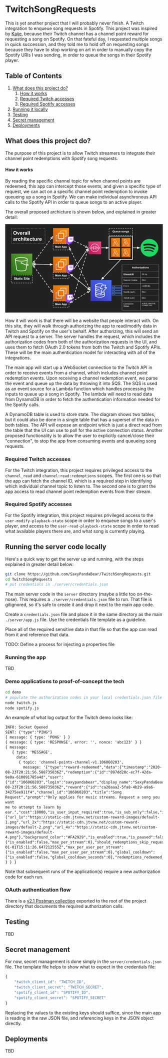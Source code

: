 # TwitchSongRequests
This is yet another project that I will probably never finish. A Twitch 
integration to enqueue song requests in Spotify. This project was inspired by 
[Kaije](https://www.twitch.tv/kaije), because their Twitch channel has a channel 
point reward for requesting a song on Spotify. On that fateful day, I requested 
multiple songs in quick succession, and they told me to hold off on requesting 
songs because they have to stop working on art in order to manually copy the 
Spotify URIs I was sending, in order to queue the songs in their Spotify player.

## Table of Contents
1. [What does this project do?](#what-does-this-project-do)
    1. [How it works](#how-it-works)
    1. [Required Twitch accesses](#required-twitch-accesses)
    1. [Required Spotify accesses](#required-spotify-accesses)
1. [Running it locally](#running-it-locally)
1. [Testing](#testing)
1. [Secret management](#secret-management)
1. [Deployments](#deployments)

## What does this project do?
The purpose of this project is to allow Twitch streamers to integrate their 
channel point redemptions with Spotify song requests.

#### How it works
By reading the specific channel topic for when channel points are redeemed, this
app can intercept those events, and given a specific type of request, we can 
act on a specific channel point redemption to invoke queueing up a song in Spotify.
We can make individual asynchronous API calls to the Spotify API in order to queue 
songs to an active player.

The overall proposed archicture is shown below, and explained in greater detail:

![Overall Architecture](architecture/big_picture_architecture.png)

How it will work is that there will be a website that people interact with. On this
site, they will walk through authorizing the app to read/modify data in Twitch and 
Spotify on the user's behalf. After authorizing, this will send an API request to a 
server. The server handles the request, which includes the authorization codes from 
both of the authorization requests in the UI, and uses them to fetch OAuth 2.0 tokens
from both the Twitch and Spotify APIs. These will be the main authentication model 
for interacting with all of the integrations. 

The main app will start up a WebSocket connection to the Twitch API in order to receive
events from a channel, which includes channel point redemption events. Upon receiving
a channel redemption event, we parse the event and queue up the data by throwing it 
into SQS. The SQS is used as an event source for a Lambda function which handles 
processing the inputs to queue up a song in Spotify. The lambda will need to read data 
from DynamoDB in order to fetch the authentication information needed for the Spotify 
calls.

A DynamoDB table is used to store state. The diagram shows two tables, but it could
also be done in a single table that has a superset of the data in both tables. The API 
will expose an endpoint which is just a direct read from the table that the UI can use 
to poll for the active connection status. Another proposed functionality is to allow 
the user to explicitly cancel/close their "connection", to stop the app from consuming
events and queueing song requests.

### Required Twitch accesses
For the Twitch integration, this project requires privileged access to the
`channel_read` and `channel:read:redemptions` scopes. The first one is so that
the app can fetch the channel ID, which is a required step in identifying which
individual channel topic to listen to. The second one is to grant the app access
to read channel point redemption events from their stream.

### Required Spotify accesses

For the Spotify integration, this project requires privileged access to the
`user-modify-playback-state` scope in order to enqueue songs to a user's player, and 
access to the `user-read-playback-state` scope in order to read what available 
players there are, and what song is currently playing. 

## Running the server code locally

Here's a quick way to get the server up and running, with the steps explained
in greater detail below:
```bash
git clone https://github.com/SaxyPandaBear/TwitchSongRequests.git
cd TwitchSongRequests
# put credentials in ./server/credentials.json

```

The main server code in the `server` directory (maybe a little too on-the-nose). 
This requires a `./server/credentials.json` file to run. That file is gitignored, so 
it's safe to create it and drop it next to the main app code.

Create a `credentials.json` file and place it in the same directory as the main
`./server/app.js` file. Use the credentials file template as a guideline.

Place all of the required sensitive data in that file so that the app can read 
from it and reference that data. 

TODO: Define a process for injecting a properties file

### Running the app

TBD

### Demo applications to proof-of-concept the tech

```bash
cd demo
# populate the authorization codes in your local credentials.json file
node twitch.js
node spotify.js
```

An example of what log output for the Twitch demo looks like:
```
INFO: Socket Opened
SENT: {"type":"PING"}
{ message: { type: 'PONG' } }
{ message: { type: 'RESPONSE', error: '', nonce: 'abc123' } }
{ message: 
   { type: 'MESSAGE',
     data:
      { topic: 'channel-points-channel-v1.106060203',
        message: '{"type":"reward-redeemed","data":{"timestamp":"2020-08-23T20:21:56.588735036Z","redemption":{"id":"897dd20c-ec7f-42da-9e0a-610091785a4d","user":{"id":"106060203","login":"saxypandabear","display_name":"SaxyPandaBear"},"channel_id":"106060203","redeemed_at":"2020-08-23T20:21:56.588735036Z","reward":{"id":"ca20aaa2-5fa8-4b29-a9a6-34275ee911f4","channel_id":"106060203","title":"Song Request","prompt":"Only applies for music streams. Request a song you want 
me to attempt to learn by ear.","cost":10000,"is_user_input_required":true,"is_sub_only":false,"image":null,"default_image":{"url_1x":"https://static-cdn.jtvnw.net/custom-reward-images/default-1.png","url_2x":"https://static-cdn.jtvnw.net/custom-reward-images/default-2.png","url_4x":"https://static-cdn.jtvnw.net/custom-reward-images/default-4.png"},"background_color":"#FA2929","is_enabled":true,"is_paused":false,"is_in_stock":true,"max_per_stream":{"is_enabled":false,"max_per_stream":0},"should_redemptions_skip_request_queue":false,"template_id":null,"updated_for_indicator_at":"2020-01-01T15:11:26.647212555Z","max_per_user_per_stream":{"is_enabled":false,"max_per_user_per_stream":0},"global_cooldown":{"is_enabled":false,"global_cooldown_seconds":0},"redemptions_redeemed_current_stream":0,"cooldown_expires_at":null},"user_input":"hello","status":"UNFULFILLED"}}}' } } }
```

Note that subsequent runs of the application(s) require a new authorization code 
for each run. 

### OAuth authentication flow
There is a [v2.1 Postman collection](./TwitchSongRequestsReference.postman_collection.json) exported to the root of the project directory
that documents the required authorization calls.

## Testing

TBD

## Secret management
For now, secret management is done simply in the `server/credentials.json` file. 
The template file helps to show what to expect in the credentials file:

```javascript
{
    "twitch_client_id": "TWITCH_ID",
    "twitch_client_secret": "TWITCH_SECRET",
    "spotify_client_id": "SPOTIFY_ID",
    "spotify_client_secret": "SPOTIFY_SECRET"
}
```

Replacing the values to the existing keys should suffice, since the main app is
reading in the raw JSON file, and referencing keys in the JSON object directly. 

## Deployments

TBD
